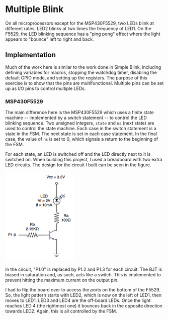 # Multiple Blink

On all microprocessors except for the MSP430F5529, two LEDs blink at different rates. LED2 blinks at two times the frequency of LED1. On the F5529, the LED blinking sequence has a "ping pong" effect where the light appears to "bounce" left to right and back.

## Implementation

Much of the work here is similar to the work done in Simple Blink, including defining variables for macros, stopping the watchdog timer, disabling the default GPIO mode, and setting up the registers. The purpose of this exercise is to show that the pins are multifunctional. Multiple pins can be set up as I/O pins to control multiple LEDs.

### MSP430F5529

The main difference here is the MSP430F5529 which uses a finite state machine -- implemented by a switch statement -- to control the LED blinking sequence. Two unsigned integers, <code>state</code> and <code>ns</code> (next state) are used to control the state machine. Each case in the switch statement is a state in the FSM. The next state is set in each case statement. In the final case, the value of <code>ns</code> is set to 0, which signals a return to the beginning of the FSM.

For each state, an LED is switched off and the LED directly next to it is switched on. When building this project, I used a breadboard with two extra LED circuits. The design for the circuit I built can be seen in the figure.

<img src="Launchpad_images_LED_driving.png" alt="LED_circuit" style="width:218;height:285">

In the circuit, "P1.0" is replaced by P1.2 and P1.3 for each circuit. The BJT is biased in saturation and, as such, acts like a switch. This is implemented to prevent hitting the maximum current on the output pin.

I had to flip the board over to access the ports on the bottom of the F5529. So, the light pattern starts with LED2, which is now on the left of LED1, then moves to LED1. LED3 and LED4 are the off-board LEDs. Once the light reaches LED 4 (the rightmost one) it bounces back in the opposite direction towards LED2. Again, this is all controlled by the FSM.